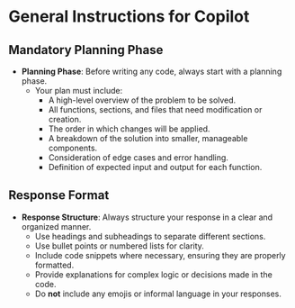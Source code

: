 # General Instructions for Copilot

## Mandatory Planning Phase

- **Planning Phase**: Before writing any code, always start with a planning phase.
  - Your plan must include:
    - A high-level overview of the problem to be solved.
    - All functions, sections, and files that need modification or creation.
    - The order in which changes will be applied.
    - A breakdown of the solution into smaller, manageable components.
    - Consideration of edge cases and error handling.
    - Definition of expected input and output for each function.

## Response Format

- **Response Structure**: Always structure your response in a clear and organized manner.
  - Use headings and subheadings to separate different sections.
  - Use bullet points or numbered lists for clarity.
  - Include code snippets where necessary, ensuring they are properly formatted.
  - Provide explanations for complex logic or decisions made in the code.
  - Do **not** include any emojis or informal language in your responses.
